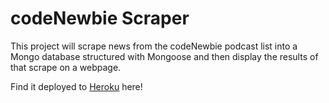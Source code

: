 # codeNewbie Scraper

This project will scrape news from the codeNewbie podcast list into a Mongo database structured with Mongoose and then display the results of that scrape on a webpage.

Find it deployed to [Heroku](https://codenewbie-scraper.herokuapp.com/home) here!
